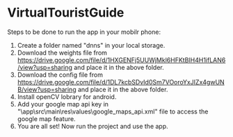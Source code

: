 # VirtualTouristGuide

Steps to be done to run the app in your mobilr phone:
1. Create a folder named "dnns" in your local storage.
2. Download the weights  file from https://drive.google.com/file/d/1HXGENFj5UUWjMkl6HFKtBIH4H1ifLAN6/view?usp=sharing and place it in the above folder.
3. Download the config file from https://drive.google.com/file/d/1DL7kcbSDvId0Sm7VOoroYxJIZx4gwUNB/view?usp=sharing and place it in the above folder.
4. Install openCV lobrary for android.
5. Add your google map api key in "\app\src\main\res\values\google_maps_api.xml" file to access the google map feature.
6. You are all set! Now run the project and use the app.
